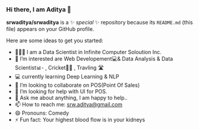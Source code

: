 ### Hi there, I am Aditya 👋


**srwaditya/srwaditya** is a ✨ _special_ ✨ repository because its `README.md` (this file) appears on your GitHub profile.

Here are some ideas to get you started:

- 👨🏾‍💻 I am a Data Scientist  in Infinite Computer Soloution Inc. 
- 🔭 I’m interested are Web Developement💻& Data Analysis & Data Scientist📊- , Cricket🏏🌱 , Travling 🛣
- 💻 currently learning  Deep Learning & NLP
- 👯 I’m looking to collaborate on POS(Point Of Sales)
- 🤔 I’m looking for help with UI for POS.
- 💬 Ask me about anything, I am happy to help..
- 📫 How to reach me: srw.aditya@gmail.com
- 😄 Pronouns: Comedy 
- ⚡ Fun fact: Your highest blood flow is in your kidneys
